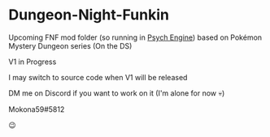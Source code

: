 # Dungeon-Night-Funkin
Upcoming FNF mod folder (so running in [Psych Engine](https://github.com/ShadowMario/FNF-PsychEngine)) based on Pokémon Mystery Dungeon series (On the DS)

V1 in Progress

I may switch to source code when V1 will be released

DM me on Discord if you want to work on it (I'm alone for now 💀)

Mokona59#5812

😉
